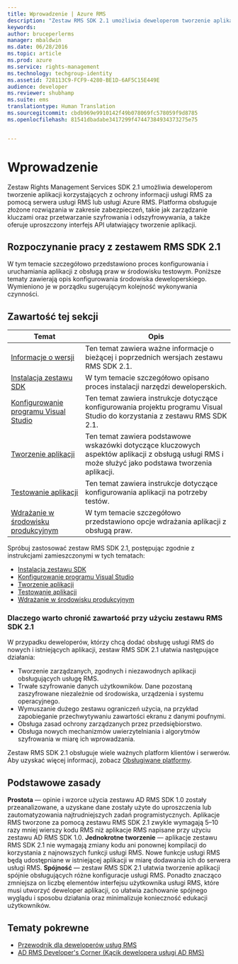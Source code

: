```yaml
---
title: Wprowadzenie | Azure RMS
description: "Zestaw RMS SDK 2.1 umożliwia deweloperom tworzenie aplikacji korzystających z ochrony informacji usługi RMS."
keywords: 
author: bruceperlerms
manager: mbaldwin
ms.date: 06/28/2016
ms.topic: article
ms.prod: azure
ms.service: rights-management
ms.technology: techgroup-identity
ms.assetid: 728113C9-FCF9-4280-BE1D-6AF5C15E449E
audience: developer
ms.reviewer: shubhamp
ms.suite: ems
translationtype: Human Translation
ms.sourcegitcommit: cbdb969e9910142f49b078069fc578059f9d8785
ms.openlocfilehash: 81541dbadabe3417299f47447384934373275e75


---
```

# Wprowadzenie

Zestaw Rights Management Services SDK 2.1 umożliwia deweloperom tworzenie aplikacji korzystających z ochrony informacji usługi RMS za pomocą serwera usługi RMS lub usługi Azure RMS. Platforma obsługuje złożone rozwiązania w zakresie zabezpieczeń, takie jak zarządzanie kluczami oraz przetwarzanie szyfrowania i odszyfrowywania, a także oferuje uproszczony interfejs API ułatwiający tworzenie aplikacji.

## Rozpoczynanie pracy z zestawem RMS SDK 2.1

W tym temacie szczegółowo przedstawiono proces konfigurowania i uruchamiania aplikacji z obsługą praw w środowisku testowym. Poniższe tematy zawierają opis konfigurowania środowiska deweloperskiego. Wymieniono je w porządku sugerującym kolejność wykonywania czynności.

## Zawartość tej sekcji

| Temat | Opis |
|-------|-------------|
| [Informacje o wersji](release-notes-rtm.md) | Ten temat zawiera ważne informacje o bieżącej i poprzednich wersjach zestawu RMS SDK 2.1.|
| [Instalacja zestawu SDK](install-the-rms-sdk.md) | W tym temacie szczegółowo opisano proces instalacji narzędzi deweloperskich.|
| [Konfigurowanie programu Visual Studio](how-to-configure-a-visual-studio-project-to-use-the-ad-rms-sdk-2-0.md) | Ten temat zawiera instrukcje dotyczące konfigurowania projektu programu Visual Studio do korzystania z zestawu RMS SDK 2.1.|
| [Tworzenie aplikacji](developing-your-application.md) | Ten temat zawiera podstawowe wskazówki dotyczące kluczowych aspektów aplikacji z obsługą usługi RMS i może służyć jako podstawa tworzenia aplikacji.|
| [Testowanie aplikacji](how-to-set-up-your-test-environment.md) |Ten temat zawiera instrukcje dotyczące konfigurowania aplikacji na potrzeby testów.|
| [Wdrażanie w środowisku produkcyjnym](deploying-your-application.md) |W tym temacie szczegółowo przedstawiono opcje wdrażania aplikacji z obsługą praw.|


Spróbuj zastosować zestaw RMS SDK 2.1, postępując zgodnie z instrukcjami zamieszczonymi w tych tematach:

- [Instalacja zestawu SDK](install-the-rms-sdk.md)
- [Konfigurowanie programu Visual Studio](how-to-configure-a-visual-studio-project-to-use-the-ad-rms-sdk-2-0.md)
- [Tworzenie aplikacji](developing-your-application.md)
- [Testowanie aplikacji](how-to-set-up-your-test-environment.md)
- [Wdrażanie w środowisku produkcyjnym](deploying-your-application.md)

### Dlaczego warto chronić zawartość przy użyciu zestawu RMS SDK 2.1

W przypadku deweloperów, którzy chcą dodać obsługę usługi RMS do nowych i istniejących aplikacji, zestaw RMS SDK 2.1 ułatwia następujące działania:

-   Tworzenie zarządzanych, zgodnych i niezawodnych aplikacji obsługujących usługę RMS.
-   Trwałe szyfrowanie danych użytkowników. Dane pozostaną zaszyfrowane niezależnie od środowiska, urządzenia i systemu operacyjnego.
-   Wymuszanie dużego zestawu ograniczeń użycia, na przykład zapobieganie przechwytywaniu zawartości ekranu z danymi poufnymi.
-   Obsługa zasad ochrony zarządzanych przez przedsiębiorstwo.
-   Obsługa nowych mechanizmów uwierzytelniania i algorytmów szyfrowania w miarę ich wprowadzania.

Zestaw RMS SDK 2.1 obsługuje wiele ważnych platform klientów i serwerów. Aby uzyskać więcej informacji, zobacz [Obsługiwane platformy](supported-platforms.md).

## Podstawowe zasady

**Prostota** — opinie i wzorce użycia zestawu AD RMS SDK 1.0 zostały przeanalizowane, a uzyskane dane zostały użyte do uproszczenia lub zautomatyzowania najtrudniejszych zadań programistycznych. Aplikacje RMS tworzone za pomocą zestawu RMS SDK 2.1 zwykle wymagają 5–10 razy mniej wierszy kodu RMS niż aplikacje RMS napisane przy użyciu zestawu AD RMS SDK 1.0.
**Jednokrotne tworzenie** — aplikacje zestawu RMS SDK 2.1 nie wymagają zmiany kodu ani ponownej kompilacji do korzystania z najnowszych funkcji usługi RMS. Nowe funkcje usługi RMS będą udostępniane w istniejącej aplikacji w miarę dodawania ich do serwera usługi RMS.
**Spójność** — zestaw RMS SDK 2.1 ułatwia tworzenie aplikacji spójnie obsługujących różne konfiguracje usługi RMS. Ponadto znacząco zmniejsza on liczbę elementów interfejsu użytkownika usługi RMS, które musi utworzyć deweloper aplikacji, co ułatwia zachowanie spójnego wyglądu i sposobu działania oraz minimalizuje konieczność edukacji użytkowników.

## Tematy pokrewne

* [Przewodnik dla deweloperów usług RMS](developers-guide.md)
* [AD RMS Developer's Corner (Kącik dewelopera usługi AD RMS)](http://blogs.msdn.com/b/rms/)

 

 



<!--HONumber=Jun16_HO5-->


